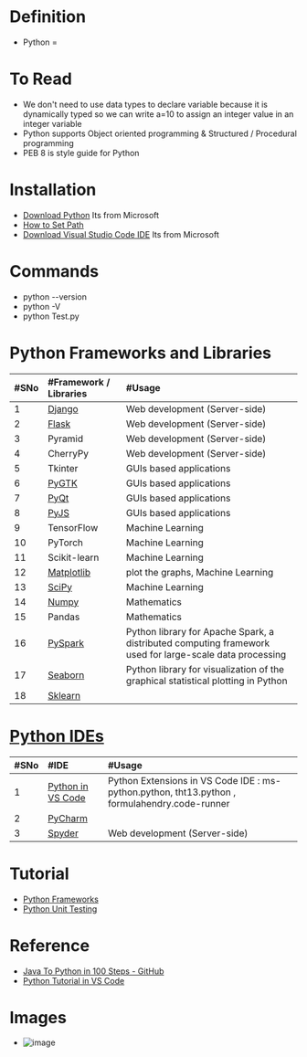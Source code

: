 # Definition
* Python = 

# To Read
* We don't need to use data types to declare variable because it is dynamically typed so we can write a=10 to assign an integer value in an integer variable
* Python supports Object oriented programming & Structured / Procedural programming 
* PEB 8 is style guide for Python

# Installation
* [Download Python](https://www.anaconda.com/products/individual#download-section) Its from Microsoft
* [How to Set Path](https://www.javatpoint.com/how-to-set-python-path)
* [Download Visual Studio Code IDE](https://code.visualstudio.com/#alt-downloads) Its from Microsoft

# Commands
* python --version
* python -V
* python Test.py

# Python Frameworks and Libraries
|#SNo| #Framework / Libraries | #Usage | 
| :--- | :--- | :--- |
|1 | [Django](https://www.javatpoint.com/django-tutorial)  | Web development (Server-side) |
| 2| [Flask](https://www.javatpoint.com/flask-tutorial)   | Web development (Server-side) |
| 3| Pyramid   | Web development (Server-side) |
| 4| CherryPy  | Web development (Server-side) |
| 5| Tkinter   | GUIs based applications |
| 6| [PyGTK](https://python-guide-kr.readthedocs.io/ko/latest/scenarios/gui.html#gtk)   | GUIs based applications |
| 7| [PyQt](https://python-guide-kr.readthedocs.io/ko/latest/scenarios/gui.html#pyqt)   | GUIs based applications |
| 8| [PyJS](http://pyjs.org/ControlsTutorial.html)  | GUIs based applications |
| 9| TensorFlow   | Machine Learning  | 
| 10| PyTorch   | Machine Learning  |
|11 | Scikit-learn  | Machine Learning |
|12 | [Matplotlib](https://www.javatpoint.com/how-to-install-matplotlib-in-python)  | plot the graphs, Machine Learning |
|13 | [SciPy](https://www.javatpoint.com/python-scipy)  | Machine Learning |
|14 | [Numpy](https://www.w3schools.com/python/numpy/numpy_intro.asp)  | Mathematics |
|15 | Pandas  | Mathematics |
|16 | [PySpark](https://www.javatpoint.com/pyspark)  | Python library for Apache Spark, a distributed computing framework used for large-scale data processing |
|17 | [Seaborn](https://www.javatpoint.com/python-seaborn-library)  | Python library for visualization of the graphical statistical plotting in Python |
|18 | [Sklearn](https://www.javatpoint.com/what-is-sklearn-in-python)  |  |

# [Python IDEs](https://www.stxnext.com/blog/best-python-ides-code-editors/)
|#SNo| #IDE | #Usage | 
| :--- | :--- | :--- |
|1 | [Python in VS Code](https://code.visualstudio.com/docs/languages/python)  | Python Extensions in VS Code IDE : ms-python.python, tht13.python , formulahendry.code-runner |
|2| [PyCharm](https://www.jetbrains.com/pycharm/download/#section=windows)   | |
|3| [Spyder](https://www.spyder-ide.org/)  | Web development (Server-side) |

# Tutorial
* [Python Frameworks](https://www.javatpoint.com/python-frameworks)
* [Python Unit Testing](https://www.javatpoint.com/python-unit-testing)

# Reference
* [Java To Python in 100 Steps - GitHub](https://github.com/in28minutes/java-to-python-in-100-steps)
* [Python Tutorial in VS Code](https://code.visualstudio.com/docs/python/python-tutorial)

# Images
* ![image](https://github.com/sanjeevkomma/Python/assets/7721150/48fb9aed-ca29-4818-9dde-c361394eaf5f)

